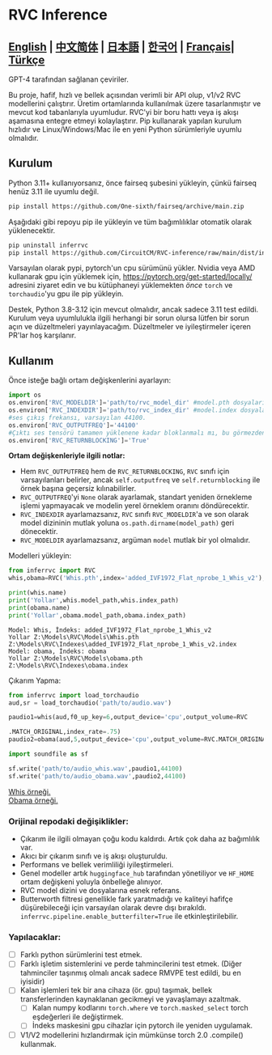 # RVC Inference

[**English**](../README.md) | [**中文简体**](./README.ch.md) | [**日本語**](./README.ja.md) | [**한국어**](./README.ko.md) | [**Français**](./README.fr.md)| [**Türkçe**](./README.tr.md)
------
GPT-4 tarafından sağlanan çeviriler.

Bu proje, hafif, hızlı ve bellek açısından verimli bir API olup, v1/v2 RVC modellerini çalıştırır. Üretim ortamlarında kullanılmak üzere tasarlanmıştır ve mevcut kod tabanlarıyla uyumludur.
RVC'yi bir boru hattı veya iş akışı aşamasına entegre etmeyi kolaylaştırır. Pip kullanarak yapılan kurulum hızlıdır ve Linux/Windows/Mac ile en yeni Python sürümleriyle uyumlu olmalıdır.
## Kurulum
Python 3.11+ kullanıyorsanız, önce fairseq şubesini yükleyin, çünkü fairseq henüz 3.11 ile uyumlu değil.
```bash
pip install https://github.com/One-sixth/fairseq/archive/main.zip
```

Aşağıdaki gibi repoyu pip ile yükleyin ve tüm bağımlılıklar otomatik olarak yüklenecektir.
```bash
pip uninstall inferrvc
pip install https://github.com/CircuitCM/RVC-inference/raw/main/dist/inferrvc-1.0-py3-none-any.whl --no-cache-dir
```
Varsayılan olarak pypi, pytorch'un cpu sürümünü yükler. Nvidia veya AMD kullanarak gpu için yüklemek için, https://pytorch.org/get-started/locally/ adresini ziyaret edin ve bu kütüphaneyi yüklemekten _önce_ `torch` ve `torchaudio`'yu gpu ile pip yükleyin.

Destek, Python 3.8-3.12 için mevcut olmalıdır, ancak sadece 3.11 test edildi. Kurulum veya uyumlulukla ilgili herhangi bir sorun olursa lütfen bir sorun açın ve düzeltmeleri yayınlayacağım.
Düzeltmeler ve iyileştirmeler içeren PR'lar hoş karşılanır.

## Kullanım
Önce isteğe bağlı ortam değişkenlerini ayarlayın:
```python
import os
os.environ['RVC_MODELDIR']='path/to/rvc_model_dir' #model.pth dosyalarının saklandığı yer.
os.environ['RVC_INDEXDIR']='path/to/rvc_index_dir' #model.index dosyalarının saklandığı yer.
#ses çıkış frekansı, varsayılan 44100.
os.environ['RVC_OUTPUTFREQ']='44100'
#Çıktı ses tensörü tamamen yüklenene kadar bloklanmalı mı, bu görmezden gelinebilir. Ancak daha büyük bir torch hattında çalıştırmak istiyorsanız, False olarak ayarlamak performansı biraz iyileştirecektir.
os.environ['RVC_RETURNBLOCKING']='True'
```
**Ortam değişkenleriyle ilgili notlar:**
- Hem `RVC_OUTPUTFREQ` hem de `RVC_RETURNBLOCKING`, `RVC` sınıfı için varsayılanları belirler, ancak `self.outputfreq` ve `self.returnblocking` ile örnek başına geçersiz kılınabilirler.
- `RVC_OUTPUTFREQ`'yi `None` olarak ayarlamak, standart yeniden örnekleme işlemi yapmayacak ve modelin yerel örneklem oranını döndürecektir.
- `RVC_INDEXDIR` ayarlamazsanız, `RVC` sınıfı `RVC_MODELDIR`'a ve son olarak model dizininin mutlak yoluna `os.path.dirname(model_path)` geri dönecektir.
- `RVC_MODELDIR` ayarlamazsanız, argüman `model` mutlak bir yol olmalıdır.

Modelleri yükleyin:
```python
from inferrvc import RVC
whis,obama=RVC('Whis.pth',index='added_IVF1972_Flat_nprobe_1_Whis_v2'),RVC(model='obama')

print(whis.name)
print('Yollar',whis.model_path,whis.index_path)
print(obama.name)
print('Yollar',obama.model_path,obama.index_path)
```
```text
Model: Whis, İndeks: added_IVF1972_Flat_nprobe_1_Whis_v2
Yollar Z:\Models\RVC\Models\Whis.pth Z:\Models\RVC\Indexes\added_IVF1972_Flat_nprobe_1_Whis_v2.index
Model: obama, İndeks: obama
Yollar Z:\Models\RVC\Models\obama.pth Z:\Models\RVC\Indexes\obama.index
```

Çıkarım Yapma:
```python
from inferrvc import load_torchaudio
aud,sr = load_torchaudio('path/to/audio.wav')

paudio1=whis(aud,f0_up_key=6,output_device='cpu',output_volume=RVC

.MATCH_ORIGINAL,index_rate=.75)
paudio2=obama(aud,5,output_device='cpu',output_volume=RVC.MATCH_ORIGINAL,index_rate=.9)

import soundfile as sf

sf.write('path/to/audio_whis.wav',paudio1,44100)
sf.write('path/to/audio_obama.wav',paudio2,44100)
```
[Whis örneği.](./docs/audio_whis.wav)  
[Obama örneği.](./docs/audio_obama.wav)

### Orijinal repodaki değişiklikler:
 - Çıkarım ile ilgili olmayan çoğu kodu kaldırdı. Artık çok daha az bağımlılık var.
 - Akıcı bir çıkarım sınıfı ve iş akışı oluşturuldu.
 - Performans ve bellek verimliliği iyileştirmeleri.
 - Genel modeller artık `huggingface_hub` tarafından yönetiliyor ve `HF_HOME` ortam değişkeni yoluyla önbelleğe alınıyor.
 - RVC model dizini ve dosyalarına esnek referans.
 - Butterworth filtresi genellikle fark yaratmadığı ve kaliteyi hafifçe düşürebileceği için varsayılan olarak devre dışı bırakıldı. `inferrvc.pipeline.enable_butterfilter=True` ile etkinleştirilebilir.

### Yapılacaklar:
- [ ] Farklı python sürümlerini test etmek.
- [ ] Farklı işletim sistemlerini ve perde tahmincilerini test etmek. (Diğer tahminciler taşınmış olmalı ancak sadece RMVPE test edildi, bu en iyisidir)
- [ ] Kalan işlemleri tek bir ana cihaza (ör. gpu) taşımak, bellek transferlerinden kaynaklanan gecikmeyi ve yavaşlamayı azaltmak.
  - [ ] Kalan numpy kodlarını `torch.where` ve `torch.masked_select` torch eşdeğerleri ile değiştirmek.
  - [ ] İndeks maskesini gpu cihazlar için pytorch ile yeniden uygulamak.
- [ ] V1/V2 modellerini hızlandırmak için mümkünse torch 2.0 .compile() kullanmak.